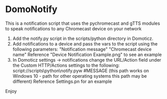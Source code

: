 # DomoNotify
This is a notification script that uses the pychromecast and gTTS modules to speak notifications to any Chromecast device on your network

1) Add the notify.py script in the scripts/python directory in Domoticz. 
2) Add notifications to a device and pass the vars to the script using the following parameters: "Notification message" "Chromecast device name" Reference "Device Notification Example.png" to see an example 
3) In Domoticz settings -> notifications change the URL/Action field under the Custom HTTP/Actions settings to the following: script://scripts\python\notify.pyw #MESSAGE (this path works on Windows 10 - path for other operating systems this path may be different) Reference Settings.pn for an example

Enjoy
